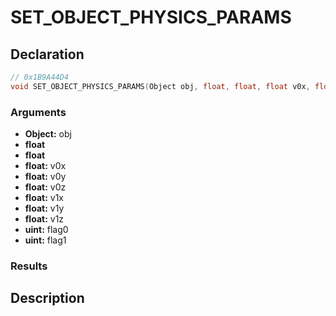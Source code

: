 # SET_OBJECT_PHYSICS_PARAMS

## Declaration
```cpp
// 0x1B9A44D4
void SET_OBJECT_PHYSICS_PARAMS(Object obj, float, float, float v0x, float v0y, float v0z, float v1x, float v1y, float v1z, uint flag0, uint flag1);
```

### Arguments
- **Object:** obj
- **float**
- **float**
- **float:** v0x
- **float:** v0y
- **float:** v0z
- **float:** v1x
- **float:** v1y
- **float:** v1z
- **uint:** flag0
- **uint:** flag1

### Results

## Description
